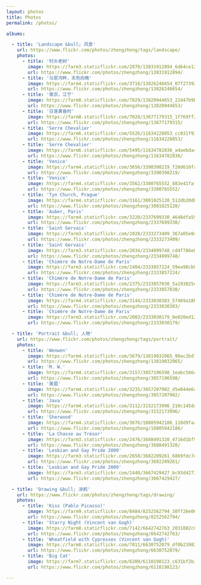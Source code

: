 ```yaml
---
layout: photos
title: Photos
permalink: /photos/

albums:

  - title: 'Landscape &bull; 风景'
    url: https://www.flickr.com/photos/zhengzhong/tags/landscape/
    photos:
      - title: '村头老树'
        image: https://farm3.staticflickr.com/2870/13831912894_6d64ce127f_z.jpg
        url: https://www.flickr.com/photos/zhengzhong/13831912894/
      - title: '马恩河畔，天色向晚'
        image: https://farm4.staticflickr.com/3718/13826246654_07f2739253_z.jpg
        url: https://www.flickr.com/photos/zhengzhong/13826246654/
      - title: '南京，江宁'
        image: https://farm8.staticflickr.com/7029/13820944653_22d47b9bb8_z.jpg
        url: https://www.flickr.com/photos/zhengzhong/13820944653/
      - title: '日落黄昏时'
        image: https://farm8.staticflickr.com/7028/13677179315_1f769ff2bf_z.jpg
        url: https://www.flickr.com/photos/zhengzhong/13677179315/
      - title: 'Serre Chevalier'
        image: https://farm6.staticflickr.com/5526/11634228853_cc031f9303_z.jpg
        url: https://www.flickr.com/photos/zhengzhong/11634228853/
      - title: 'Serre Chevalier'
        image: https://farm6.staticflickr.com/5495/11634782036_a4aebda40c_z.jpg
        url: https://www.flickr.com/photos/zhengzhong/11634782036/
      - title: 'Venice'
        image: https://farm4.staticflickr.com/3656/3390398219_f28d610fa3_z.jpg
        url: https://www.flickr.com/photos/zhengzhong/3390398219/
      - title: 'Venice'
        image: https://farm4.staticflickr.com/3562/3380765552_883e41fafb_z.jpg
        url: https://www.flickr.com/photos/zhengzhong/3380765552/
      - title: 'Tyn Church, Prague'
        image: https://farm4.staticflickr.com/3161/3001025120_512db20db2_z.jpg
        url: https://www.flickr.com/photos/zhengzhong/3001025120/
      - title: 'Auber, Paris'
        image: https://farm4.staticflickr.com/3220/2337699330_4648dfa595_z.jpg
        url: https://www.flickr.com/photos/zhengzhong/2337699330/
      - title: 'Saint Gervais'
        image: https://farm3.staticflickr.com/2028/2333273409_367a05e8d6_z.jpg
        url: https://www.flickr.com/photos/zhengzhong/2333273409/
      - title: 'Saint Gervais'
        image: https://farm3.staticflickr.com/2034/2334099748_cd4f786e83_z.jpg
        url: https://www.flickr.com/photos/zhengzhong/2334099748/
      - title: 'Chimère de Notre-Dame de Paris'
        image: https://farm3.staticflickr.com/2404/2333857224_59ea98cb8f_z.jpg
        url: https://www.flickr.com/photos/zhengzhong/2333857224/
      - title: 'Chimère de Notre-Dame de Paris'
        image: https://farm3.staticflickr.com/2375/2333857030_5a193025e4_z.jpg
        url: https://www.flickr.com/photos/zhengzhong/2333857030/
      - title: 'Chimère de Notre-Dame de Paris'
        image: https://farm4.staticflickr.com/3144/2333030383_57469a18be_z.jpg
        url: https://www.flickr.com/photos/zhengzhong/2333030383/
      - title: 'Chimère de Notre-Dame de Paris'
        image: https://farm3.staticflickr.com/2003/2333030179_0e020ed12b_z.jpg
        url: https://www.flickr.com/photos/zhengzhong/2333030179/

  - title: 'Portrait &bull; 人物'
    url: https://www.flickr.com/photos/zhengzhong/tags/portrait/
    photos:
      - title: 'Wenwen'
        image: https://farm4.staticflickr.com/3679/13819032065_90ac2bd72f.jpg
        url: https://www.flickr.com/photos/zhengzhong/13819032065/
      - title: 'M. W.'
        image: https://farm4.staticflickr.com/3157/3057196598_1eabc566c5.jpg
        url: https://www.flickr.com/photos/zhengzhong/3057196598/
      - title: '美眉'
        image: https://farm4.staticflickr.com/3235/3057207902_d5e044e6c0.jpg
        url: https://www.flickr.com/photos/zhengzhong/3057207902/
      - title: 'Java'
        image: https://farm4.staticflickr.com/3112/3152173996_210c145da9.jpg
        url: https://www.flickr.com/photos/zhengzhong/3152173996/
      - title: 'Sherwood'
        image: https://farm4.staticflickr.com/3676/10805942186_110d9faa59.jpg
        url: https://www.flickr.com/photos/zhengzhong/10805942186/
      - title: 'La Chasse au Trésor'
        image: https://farm3.staticflickr.com/2476/3688491320_4716d1bf97.jpg
        url: https://www.flickr.com/photos/zhengzhong/3688491320/
      - title: 'Lesbian and Gay Pride 2009'
        image: https://farm3.staticflickr.com/2650/3682209261_6869fdc7e2.jpg
        url: https://www.flickr.com/photos/zhengzhong/3682209261/
      - title: 'Lesbian and Gay Pride 2009'
        image: https://farm3.staticflickr.com/2440/3667429427_bc93d42735.jpg
        url: https://www.flickr.com/photos/zhengzhong/3667429427/

  - title: 'Drawing &bull; 涂鸦'
    url: https://www.flickr.com/photos/zhengzhong/tags/drawing/
    photos:
      - title: 'Kiss (Pablo Picasso)'
        image: https://farm9.staticflickr.com/8484/8252562794_30ff26e065_z.jpg
        url: https://www.flickr.com/photos/zhengzhong/8252562794/
      - title: 'Starry Night (Vincent van Gogh)'
        image: https://farm8.staticflickr.com/7142/6642742763_2031082c88_z.jpg
        url: https://www.flickr.com/photos/zhengzhong/6642742763/
      - title: 'Wheatfield with Cypresses (Vincent van Gogh)'
        image: https://farm8.staticflickr.com/7011/6630752079_df0b239821_z.jpg
        url: https://www.flickr.com/photos/zhengzhong/6630752079/
      - title: 'Big Cat'
        image: https://farm7.staticflickr.com/6209/6110198123_c631bf2b36_z.jpg
        url: https://www.flickr.com/photos/zhengzhong/6110198123/

---
```

